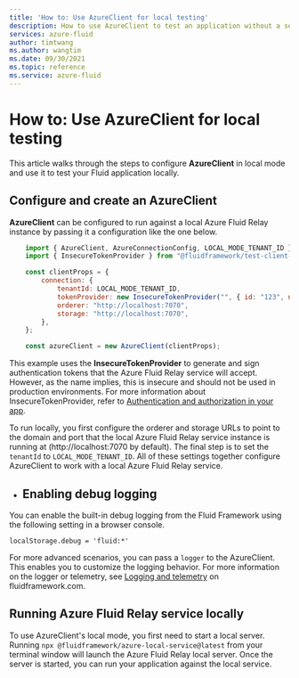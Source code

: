 ```yaml
---
title: 'How to: Use AzureClient for local testing'
description: How to use AzureClient to test an application without a service
services: azure-fluid
author: timtwang
ms.author: wangtim
ms.date: 09/30/2021
ms.topic: reference
ms.service: azure-fluid
---
```


# How to: Use AzureClient for local testing

This article walks through the steps to configure **AzureClient** in local mode and use it to test your Fluid application locally.


## Configure and create an AzureClient

**AzureClient** can be configured to run against a local Azure Fluid Relay instance by passing it a configuration like the one below.

```js
    import { AzureClient, AzureConnectionConfig, LOCAL_MODE_TENANT_ID } from "@fluidframework/azure-client";
    import { InsecureTokenProvider } from "@fluidframework/test-client-utils";

    const clientProps = {
        connection: {
            tenantId: LOCAL_MODE_TENANT_ID,
            tokenProvider: new InsecureTokenProvider("", { id: "123", name: "Test User" }),
            orderer: "http://localhost:7070",
            storage: "http://localhost:7070",
        },
    };

    const azureClient = new AzureClient(clientProps);
```

This example uses the **InsecureTokenProvider** to generate and sign authentication tokens that the Azure Fluid Relay service will accept. However, as the name implies, this is insecure and should not be used in production environments. For more information about InsecureTokenProvider, refer to [Authentication and authorization in your app](https://fluidframework.com/docs/build/auth/#the-token-provider).

To run locally, you first configure the orderer and storage URLs to point to the domain and port that the local Azure Fluid Relay service instance is running at (http://localhost:7070 by default). The final step is to set the `tenantId` to `LOCAL_MODE_TENANT_ID`. All of these settings together configure AzureClient to work with a local Azure Fluid Relay service.  

- ## Enabling debug logging

You can enable the built-in debug logging from the Fluid Framework using the following setting in a browser console.

`localStorage.debug = 'fluid:*'`

For more advanced scenarios, you can pass a `logger` to the AzureClient. This enables you to customize the logging behavior. For more information on the logger or telemetry, see [Logging and telemetry](https://fluidframework.com/docs/testing/telemetry/) on fluidframework.com. 

## Running Azure Fluid Relay service locally

To use AzureClient's local mode, you first need to start a local server. Running `npx @fluidframework/azure-local-service@latest` from your terminal window will launch the Azure Fluid Relay local server. Once the server is started, you can run your application against the local service.
